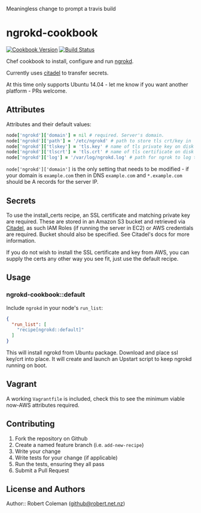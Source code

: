 Meaningless change to prompt a travis build
# ngrokd-cookbook

[![Cookbook Version](http://img.shields.io/cookbook/v/ngrokd.svg)](http://community.opscode.com/cookbooks/ngrokd) [![Build Status](https://travis-ci.org/rjocoleman/ngrokd-cookbook.svg)](https://travis-ci.org/rjocoleman/ngrokd-cookbook)

Chef cookbook to install, configure and run [ngrokd](https://github.com/inconshreveable/ngrok/blob/master/docs/SELFHOSTING.md).

Currently uses [citadel](https://github.com/poise/citadel) to transfer secrets.

At this time only supports Ubuntu 14.04 - let me know if you want another platform - PRs welcome.


## Attributes

Attributes and their default values:

```ruby
node['ngrokd']['domain'] = nil # required. Server's domain.
node['ngrokd']['path'] = '/etc/ngrokd' # path to store tls crt/key in
node['ngrokd']['tlskey'] = 'tls.key' # name of tls private key on disk
node['ngrokd']['tlscrt'] = 'tls.crt' # name of tls certificate on disk
node['ngrokd']['log'] = '/var/log/ngrokd.log' # path for ngrok to log to. stdout and none are also valid.
```

`node['ngrokd']['domain']` is the only setting that needs to be modified - if your domain is `example.com` then in DNS `example.com` and `*.example.com` should be A records for the server IP.


## Secrets

To use the install_certs recipe, an SSL certificate and matching private key are required. These are stored in an Amazon S3 bucket and retrieved via [Citadel](https://github.com/poise/citadel), as such IAM Roles (if running the server in EC2) or AWS credentials are required.
Bucket should also be specified. See Citadel's docs for more information.

If you do not wish to install the SSL certificate and key from AWS, you can supply the certs any other way you see fit, just use the default recipe.

## Usage

### ngrokd-cookbook::default

Include `ngrokd` in your node's `run_list`:

```json
{
  "run_list": [
    "recipe[ngrokd::default]"
  ]
}
```

This will install ngrokd from Ubuntu package. Download and place ssl key/crt into place.
It will create and launch an Upstart script to keep ngrokd running on boot.

## Vagrant

A working `Vagrantfile` is included, check this to see the minimum viable now-AWS attributes required.


## Contributing

1. Fork the repository on Github
2. Create a named feature branch (i.e. `add-new-recipe`)
3. Write your change
4. Write tests for your change (if applicable)
5. Run the tests, ensuring they all pass
6. Submit a Pull Request

## License and Authors

Author:: Robert Coleman (<github@robert.net.nz>)
